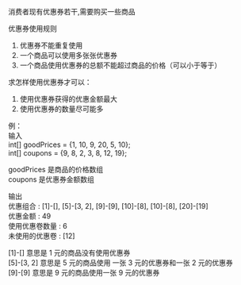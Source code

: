 消费者现有优惠券若干,需要购买一些商品  

优惠券使用规则  
1. 优惠券不能重复使用
2. 一个商品可以使用多张张优惠券
3. 一个商品使用优惠券的总额不能超过商品的价格（可以小于等于）


求怎样使用优惠券才可以：
1. 使用优惠券获得的优惠金额最大
2. 使用优惠券的数量尽可能多

例：  
输入  
int[] goodPrices = {1, 10, 9, 20, 5, 10};  
int[] coupons = {9, 8, 2, 3, 8, 12, 19};  

goodPrices 是商品的价格数组  
coupons 是优惠券金额数组  

输出  
优惠组合 : [1]-[], [5]-[3, 2], [9]-[9], [10]-[8], [10]-[8], [20]-[19]  
优惠金额 : 49  
使用优惠卷数量 : 6  
未使用的优惠卷 : [12]  

[1]-[] 意思是 1 元的商品没有使用优惠券  
[5]-[3, 2] 意思是 5 元的商品使用 一张 3 元的优惠券和一张 2 元的优惠券  
[9]-[9] 意思是 9 元的商品使用一张 9 元的优惠券

